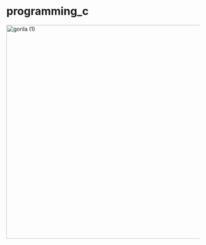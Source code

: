 # programming_c

<img width="560" alt="gorila (1)" src="https://github.com/user-attachments/assets/8b598325-5a24-49e5-b7c2-2b9d6823fa6b" />
